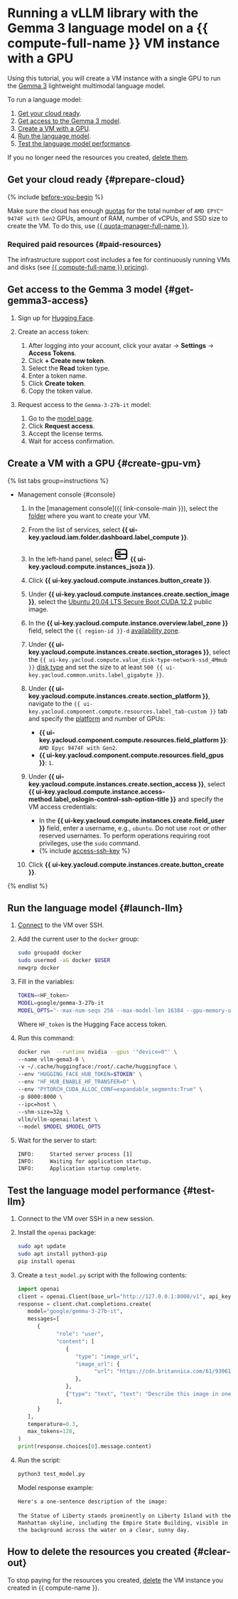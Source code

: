 # Running a vLLM library with the Gemma 3 language model on a {{ compute-full-name }} VM instance with a GPU


Using this tutorial, you will create a VM instance with a single GPU to run the [Gemma 3](https://huggingface.co/google/gemma-3-27b-it) lightweight multimodal language model.

To run a language model:

1. [Get your cloud ready](#prepare-cloud).
1. [Get access to the Gemma 3 model](#get-gemma3-access).
1. [Create a VM with a GPU](#create-gpu-vm).
1. [Run the language model](#launch-llm).
1. [Test the language model performance](#test-llm).

If you no longer need the resources you created, [delete them](#clear-out).

## Get your cloud ready {#prepare-cloud}

{% include [before-you-begin](../../_tutorials/_tutorials_includes/before-you-begin.md) %}

Make sure the cloud has enough [quotas](../../compute/concepts/limits#compute-quotas) for the total number of `AMD EPYC™ 9474F with Gen2` GPUs, amount of RAM, number of vCPUs, and SSD size to create the VM. To do this, use [{{ quota-manager-full-name }}](../../quota-manager/).

### Required paid resources {#paid-resources}

The infrastructure support cost includes a fee for continuously running VMs and disks (see [{{ compute-full-name }} pricing](../../compute/pricing.md)).

## Get access to the Gemma 3 model {#get-gemma3-access}

1. Sign up for [Hugging Face](https://huggingface.co/).

1. Create an access token:
   1. After logging into your account, click your avatar → **Settings** → **Access Tokens**.
   1. Click **+ Create new token**.
   1. Select the **Read** token type.
   1. Enter a token name.
   1. Click **Create token**.
   1. Copy the token value.

1. Request access to the `Gemma-3-27b-it` model:
   1. Go to the [model page](https://huggingface.co/google/gemma-3-27b-it).
   1. Click **Request access**.
   1. Accept the license terms.
   1. Wait for access confirmation.

## Create a VM with a GPU {#create-gpu-vm}

{% list tabs group=instructions %}
- Management console {#console}

   1. In the [management console]({{ link-console-main }}), select the [folder](../../resource-manager/concepts/resources-hierarchy.md#folder) where you want to create your VM.
   1. From the list of services, select **{{ ui-key.yacloud.iam.folder.dashboard.label_compute }}**.
   1. In the left-hand panel, select ![image](../../_assets/console-icons/server.svg) **{{ ui-key.yacloud.compute.instances_jsoza }}**.
   1. Click **{{ ui-key.yacloud.compute.instances.button_create }}**.
   1. Under **{{ ui-key.yacloud.compute.instances.create.section_image }}**, select the [Ubuntu 20.04 LTS Secure Boot CUDA 12.2](/marketplace/products/yc/ubuntu-2004-lts-secureboot-cuda-12-2) public image.
   1. In the **{{ ui-key.yacloud.compute.instance.overview.label_zone }}** field, select the `{{ region-id }}-d` [availability zone](../../overview/concepts/geo-scope.md).
   1. Under **{{ ui-key.yacloud.compute.instances.create.section_storages }}**, select the `{{ ui-key.yacloud.compute.value_disk-type-network-ssd_4Mmub }}` [disk type](../../compute/concepts/disk.md#disks_types) and set the size to at least `500 {{ ui-key.yacloud.common.units.label_gigabyte }}`.
   1. Under **{{ ui-key.yacloud.compute.instances.create.section_platform }}**, navigate to the `{{ ui-key.yacloud.component.compute.resources.label_tab-custom }}` tab and specify the [platform](../../compute/concepts/vm-platforms.md) and number of GPUs:

         * **{{ ui-key.yacloud.component.compute.resources.field_platform }}**: `AMD Epyc 9474F with Gen2`.
         * **{{ ui-key.yacloud.component.compute.resources.field_gpus }}**: `1`.
   1. Under **{{ ui-key.yacloud.compute.instances.create.section_access }}**, select **{{ ui-key.yacloud.compute.instance.access-method.label_oslogin-control-ssh-option-title }}** and specify the VM access credentials:

         * In the **{{ ui-key.yacloud.compute.instances.create.field_user }}** field, enter a username, e.g., `ubuntu`. Do not use `root` or other reserved usernames. To perform operations requiring root privileges, use the `sudo` command.
         * {% include [access-ssh-key](../../_includes/compute/create/access-ssh-key.md) %}

   1. Click **{{ ui-key.yacloud.compute.instances.create.button_create }}**.

{% endlist %}

## Run the language model {#launch-llm}

1. [Connect](../../compute/operations/vm-connect/ssh.md#vm-connect) to the VM over SSH.

1. Add the current user to the `docker` group:

   ```bash
   sudo groupadd docker
   sudo usermod -aG docker $USER
   newgrp docker
   ```

1. Fill in the variables:

   ```bash
   TOKEN=<HF_token>
   MODEL=google/gemma-3-27b-it
   MODEL_OPTS="--max-num-seqs 256 --max-model-len 16384 --gpu-memory-utilization 0.98 --max_num_batched_tokens 2048"
   ```

   Where `HF_token` is the Hugging Face access token.

1. Run this command:

   ```bash
   docker run  --runtime nvidia --gpus '"device=0"' \
   --name vllm-gema3-0 \
   -v ~/.cache/huggingface:/root/.cache/huggingface \
   --env "HUGGING_FACE_HUB_TOKEN=$TOKEN" \
   --env "HF_HUB_ENABLE_HF_TRANSFER=0" \
   --env "PYTORCH_CUDA_ALLOC_CONF=expandable_segments:True" \
   -p 8000:8000 \
   --ipc=host \
   --shm-size=32g \
   vllm/vllm-openai:latest \
   --model $MODEL $MODEL_OPTS
   ```

1. Wait for the server to start:

   ```text
   INFO:     Started server process [1]
   INFO:     Waiting for application startup.
   INFO:     Application startup complete.
   ```

## Test the language model performance {#test-llm}

1. Connect to the VM over SSH in a new session.
1. Install the `openai` package:

   ```bash
   sudo apt update
   sudo apt install python3-pip
   pip install openai
   ```

1. Create a `test_model.py` script with the following contents:

   ```python
   import openai
   client = openai.Client(base_url="http://127.0.0.1:8000/v1", api_key="EMPTY")
   response = client.chat.completions.create(
      model="google/gemma-3-27b-it",
      messages=[
         {
               "role": "user",
               "content": [
                  {
                     "type": "image_url",
                     "image_url": {
                           "url": "https://cdn.britannica.com/61/93061-050-99147DCE/Statue-of-Liberty-Island-New-York-Bay.jpg"
                     },
                  },
                  {"type": "text", "text": "Describe this image in one sentence."},
               ],
         }
      ],
      temperature=0.3,
      max_tokens=128,
   )
   print(response.choices[0].message.content)
   ```

1. Run the script:

   ```bash
   python3 test_model.py
   ```

   Model response example:

   ```text
   Here's a one-sentence description of the image:

   The Statue of Liberty stands prominently on Liberty Island with the Manhattan skyline, including the Empire State Building, visible in the background across the water on a clear, sunny day.
   ```

## How to delete the resources you created {#clear-out}

To stop paying for the resources you created, [delete](../../compute/operations/vm-control/vm-delete.md) the VM instance you created in {{ compute-name }}.